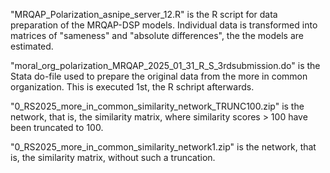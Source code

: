 "MRQAP_Polarization_asnipe_server_12.R" is the R script for data preparation of the MRQAP-DSP models. Individual data is transformed into matrices of "sameness" and "absolute differences", the the models are estimated.

"moral_org_polarization_MRQAP_2025_01_31_R_S_3rdsubmission.do" is the Stata do-file used to prepare the original data from the more in common organization. This is executed 1st, the R schript afterwards.

"0_RS2025_more_in_common_similarity_network_TRUNC100.zip" is the network, that is, the similarity matrix, where similarity scores > 100 have been truncated to 100.

"0_RS2025_more_in_common_similarity_network1.zip" is the network, that is, the similarity matrix, without such a truncation.
